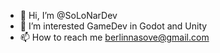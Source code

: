 - 👋 Hi, I’m @SoLoNarDev
- 👀 I’m interested GameDev in Godot and Unity 
- 📫 How to reach me berlinnasove@gmail.com
